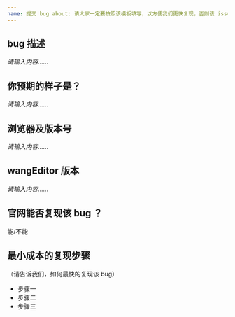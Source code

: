 ```yaml
---
name: 提交 bug about: 请大家一定要按照该模板填写，以方便我们更快复现，否则该 issue 将不予受理！
---
```


## bug 描述

*请输入内容……*

## 你预期的样子是？

*请输入内容……*

## 浏览器及版本号

*请输入内容……*

## wangEditor 版本

*请输入内容……*

## 官网能否复现该 bug ？

能/不能

## 最小成本的复现步骤

（请告诉我们，如何最快的复现该 bug）

- 步骤一
- 步骤二
- 步骤三
